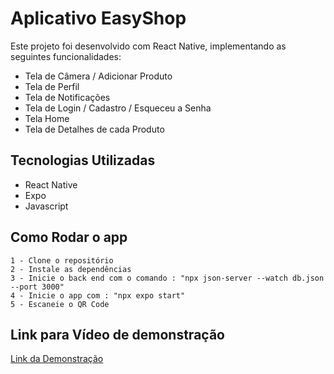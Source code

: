 # Aplicativo EasyShop

Este projeto foi desenvolvido com React Native, implementando as seguintes funcionalidades:

- Tela de Câmera / Adicionar Produto
- Tela de Perfil 
- Tela de Notificações
- Tela de Login / Cadastro / Esqueceu a Senha
- Tela Home
- Tela de Detalhes de cada Produto

## Tecnologias Utilizadas 

- React Native
- Expo
- Javascript

## Como Rodar o app

    1 - Clone o repositório
    2 - Instale as dependências
    3 - Inicie o back end com o comando : "npx json-server --watch db.json --port 3000"
    4 - Inicie o app com : "npx expo start"
    5 - Escaneie o QR Code

## Link para Vídeo de demonstração

[Link da Demonstração](https://drive.google.com/file/d/1T_M2HwOv3n7O6HG_kCT_y8toE6hEj95w/view?usp=sharing)
